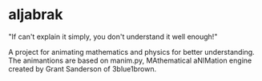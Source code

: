 # aljabrak

"If can't explain it simply, you don't understand it well enough!"

A project for animating mathematics and physics for better understanding. 
The animantions are based on manim.py, MAthematical aNIMation engine created by Grant Sanderson of 3blue1brown.
